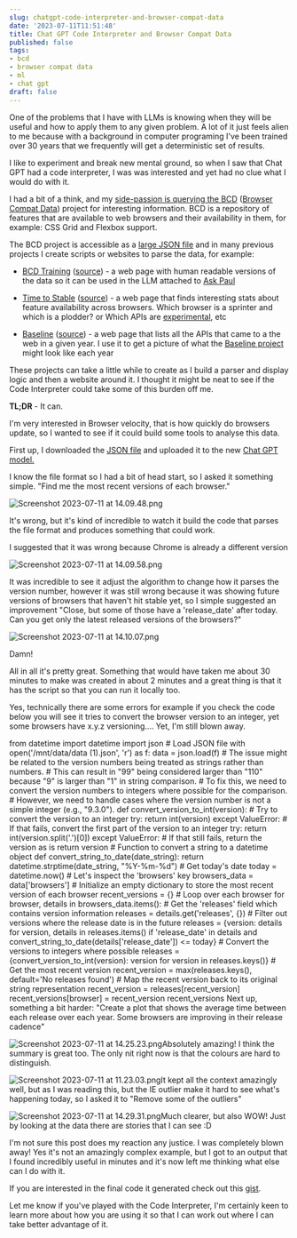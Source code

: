 ```yaml
---
slug: chatgpt-code-interpreter-and-browser-compat-data
date: '2023-07-11T11:51:48'
title: Chat GPT Code Interpreter and Browser Compat Data
published: false
tags:
- bcd
- browser compat data
- ml
- chat gpt
draft: false
---
```


One of the problems that I have with LLMs is knowing when they will be useful and how to apply them to any given problem. A lot of it just feels alien to me because with a background in computer programing I\'ve been trained over 30 years that we frequently will get a deterministic set of results.

I like to experiment and break new mental ground, so when I saw that Chat GPT had a code interpreter, I was was interested and yet had no clue what I would do with it.

I had a bit of a think, and my [side-passion is querying the BCD](https://paul.kinlan.me/bcd-a-hidden-web-compat-gem/) ([Browser Compat Data](https://github.com/mdn/browser-compat-data)) project for interesting information. BCD is a repository of features that are available to web browsers and their availability in them, for example: CSS Grid and Flexbox support.

The BCD project is accessible as a [large JSON file](https://unpkg.com/@mdn/browser-compat-data/data.json) and in many previous projects I create scripts or websites to parse the data, for example:

* [BCD Training](https://bcd-training.deno.dev/) ([source](https://github.com/PaulKinlan/bcd-training)) - a web page with human readable versions of the data so it can be used in the LLM attached to [Ask Paul](https://paul.kinlan.me/ask-paul)

* [Time to Stable](https://time-to-stable.deno.dev/) ([source](https://github.com/PaulKinlan/time-to-stable)) - a web page that finds interesting stats about feature availability across browsers. Which browser is a sprinter and which is a plodder? or Which APIs are [experimental](https://paul.kinlan.me/bcd-experimental-apis/), etc

* [Baseline](https://baseline.deno.dev/) ([source](https://github.com/PaulKinlan/baseline)) - a web page that lists all the APIs that came to a the web in a given year. I use it to get a picture of what the [Baseline project](https://web.dev/introducing-baseline/) might look like each year

These projects can take a little while to create as I build a parser and display logic and then a website around it. I thought it might be neat to see if the Code Interpreter could take some of this burden off me.

**TL;DR** - It can.

I\'m very interested in Browser velocity, that is how quickly do browsers update, so I wanted to see if it could build some tools to analyse this data.

First up, I downloaded the [JSON file](https://unpkg.com/@mdn/browser-compat-data/data.json) and uploaded it to the new [Chat GPT model.](https://chat.openai.com/?model=gpt-4-code-interpreter)

I know the file format so I had a bit of head start, so I asked it something simple. \"Find me the most recent versions of each browser.\"

![Screenshot 2023-07-11 at 14.09.48.png](/images/Screenshot%202023-07-11%20at%2014.09.48.png)

It\'s wrong, but it\'s kind of incredible to watch it build the code that parses the file format and produces something that could work.

I suggested that it was wrong because Chrome is already a different version

![Screenshot 2023-07-11 at 14.09.58.png](/images/Screenshot%202023-07-11%20at%2014.09.58.png)

It was incredible to see it adjust the algorithm to change how it parses the version number, however it was still wrong because it was showing future versions of browsers that haven\'t hit stable yet, so I simple suggested an improvement \"Close, but some of those have a \'release\_date\' after today. Can you get only the latest released versions of the browsers?\"

![Screenshot 2023-07-11 at 14.10.07.png](/images/Screenshot%202023-07-11%20at%2014.10.07.png)

Damn!

All in all it\'s pretty great. Something that would have taken me about 30 minutes to make was created in about 2 minutes and a great thing is that it has the script so that you can run it locally too.

Yes, technically there are some errors for example if you check the code below you will see it tries to convert the browser version to an integer, yet some browsers have x.y.z versioning.... Yet, I\'m still blown away.

from datetime import datetime import json # Load JSON file with open(\'/mnt/data/data (1).json\', \'r\') as f: data = json.load(f) # The issue might be related to the version numbers being treated as strings rather than numbers. # This can result in \"99\" being considered larger than \"110\" because \"9\" is larger than \"1\" in string comparison. # To fix this, we need to convert the version numbers to integers where possible for the comparison. # However, we need to handle cases where the version number is not a simple integer (e.g., \"9.3.0\"). def convert\_version\_to\_int(version): # Try to convert the version to an integer try: return int(version) except ValueError: # If that fails, convert the first part of the version to an integer try: return int(version.split(\'.\')\[0\]) except ValueError: # If that still fails, return the version as is return version # Function to convert a string to a datetime object def convert\_string\_to\_date(date\_string): return datetime.strptime(date\_string, \"%Y-%m-%d\") # Get today\'s date today = datetime.now() # Let\'s inspect the \'browsers\' key browsers\_data = data\[\'browsers\'\] # Initialize an empty dictionary to store the most recent version of each browser recent\_versions = \{} # Loop over each browser for browser, details in browsers\_data.items(): # Get the \'releases\' field which contains version information releases = details.get(\'releases\', \{}) # Filter out versions where the release date is in the future releases = \{version: details for version, details in releases.items() if \'release\_date\' in details and convert\_string\_to\_date(details\[\'release\_date\'\]) &lt;= today} # Convert the versions to integers where possible releases = \{convert\_version\_to\_int(version): version for version in releases.keys()} # Get the most recent version recent\_version = max(releases.keys(), default=\'No releases found\') # Map the recent version back to its original string representation recent\_version = releases\[recent\_version\] recent\_versions\[browser\] = recent\_version recent\_versions Next up, something a bit harder: \"Create a plot that shows the average time between each release over each year. Some browsers are improving in their release cadence\"

![Screenshot 2023-07-11 at 14.25.23.png](/images/Screenshot%202023-07-11%20at%2014.25.23.png)Absolutely amazing! I think the summary is great too. The only nit right now is that the colours are hard to distinguish.

![Screenshot 2023-07-11 at 11.23.03.png](/images/Screenshot%202023-07-11%20at%2011.23.03.png)It kept all the context amazingly well, but as I was reading this, but the IE outlier make it hard to see what\'s happening today, so I asked it to \"Remove some of the outliers\"

![Screenshot 2023-07-11 at 14.29.31.png](/images/Screenshot%202023-07-11%20at%2014.29.31.png)Much clearer, but also WOW! Just by looking at the data there are stories that I can see :D

I\'m not sure this post does my reaction any justice. I was completely blown away! Yes it\'s not an amazingly complex example, but I got to an output that I found incredibly useful in minutes and it\'s now left me thinking what else can I do with it.

If you are interested in the final code it generated check out this [gist](https://gist.github.com/PaulKinlan/7f25055ac899e1667a6f80119d7c3b05).

Let me know if you\'ve played with the Code Interpreter, I\'m certainly keen to learn more about how you are using it so that I can work out where I can take better advantage of it.